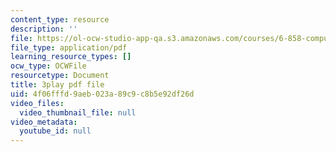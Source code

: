 ```yaml
---
content_type: resource
description: ''
file: https://ol-ocw-studio-app-qa.s3.amazonaws.com/courses/6-858-computer-systems-security-fall-2014/4f06fffd9aeb023a89c9c8b5e92df26d_uT7BXusDgDM.pdf
file_type: application/pdf
learning_resource_types: []
ocw_type: OCWFile
resourcetype: Document
title: 3play pdf file
uid: 4f06fffd-9aeb-023a-89c9-c8b5e92df26d
video_files:
  video_thumbnail_file: null
video_metadata:
  youtube_id: null
---
```

